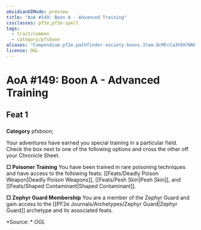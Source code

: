 ```yaml
---
obsidianUIMode: preview
title: "AoA #149: Boon A - Advanced Training"
cssclasses: pf2e,pf2e-spell
tags:
  - trait/common
  - category/pfsboon
aliases: "Compendium.pf2e.pathfinder-society-boons.Item.8cMFcCa3h9XfWNkZ"
license: OGL
---
```

# AoA #149: Boon A - Advanced Training
## Feat 1
### 

**Category** pfsboon; 




Your adventures have earned you special training in a particular field. Check the box next to one of the following options and cross the other off your Chronicle Sheet.

**□ Poisoner Training** You have been trained in rare poisoning techniques and have access to the following feats: [[Feats/Deadly Poison Weapon|Deadly Poison Weapons]], [[Feats/Pesh Skin|Pesh Skin]], and [[Feats/Shaped Contaminant|Shaped Contaminant]].

**□ Zephyr Guard Membership** You are a member of the Zephyr Guard and gain access to the [[PF2e Journals/Archetypes/Zephyr Guard|Zephyr Guard]] archetype and its associated feats.

*Source: *
*OGL*